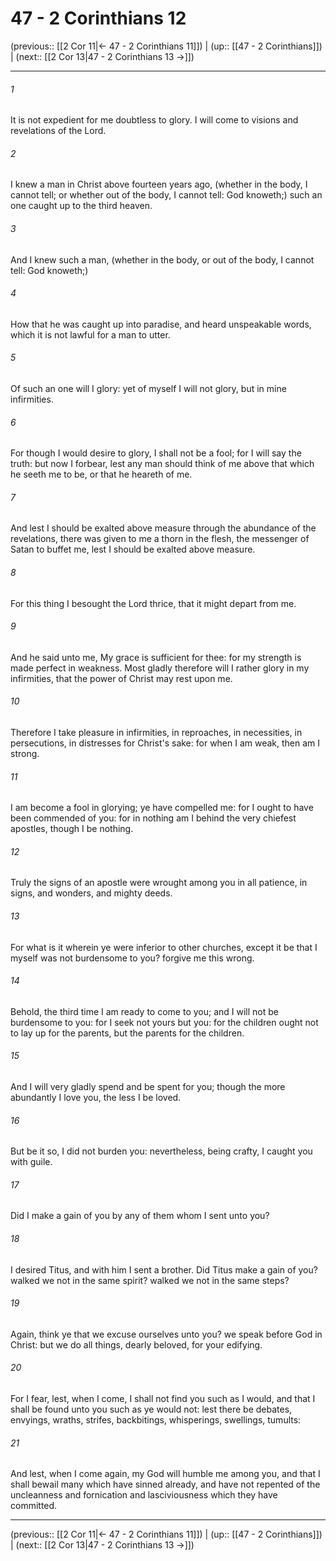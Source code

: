 # 47 - 2 Corinthians 12

(previous:: [[2 Cor 11|← 47 - 2 Corinthians 11]]) | (up:: [[47 - 2 Corinthians]]) | (next:: [[2 Cor 13|47 - 2 Corinthians 13 →]])

***


###### 1 
It is not expedient for me doubtless to glory. I will come to visions and revelations of the Lord. 

###### 2 
I knew a man in Christ above fourteen years ago, (whether in the body, I cannot tell; or whether out of the body, I cannot tell: God knoweth;) such an one caught up to the third heaven. 

###### 3 
And I knew such a man, (whether in the body, or out of the body, I cannot tell: God knoweth;) 

###### 4 
How that he was caught up into paradise, and heard unspeakable words, which it is not lawful for a man to utter. 

###### 5 
Of such an one will I glory: yet of myself I will not glory, but in mine infirmities. 

###### 6 
For though I would desire to glory, I shall not be a fool; for I will say the truth: but now I forbear, lest any man should think of me above that which he seeth me to be, or that he heareth of me. 

###### 7 
And lest I should be exalted above measure through the abundance of the revelations, there was given to me a thorn in the flesh, the messenger of Satan to buffet me, lest I should be exalted above measure. 

###### 8 
For this thing I besought the Lord thrice, that it might depart from me. 

###### 9 
And he said unto me, My grace is sufficient for thee: for my strength is made perfect in weakness. Most gladly therefore will I rather glory in my infirmities, that the power of Christ may rest upon me. 

###### 10 
Therefore I take pleasure in infirmities, in reproaches, in necessities, in persecutions, in distresses for Christ's sake: for when I am weak, then am I strong. 

###### 11 
I am become a fool in glorying; ye have compelled me: for I ought to have been commended of you: for in nothing am I behind the very chiefest apostles, though I be nothing. 

###### 12 
Truly the signs of an apostle were wrought among you in all patience, in signs, and wonders, and mighty deeds. 

###### 13 
For what is it wherein ye were inferior to other churches, except it be that I myself was not burdensome to you? forgive me this wrong. 

###### 14 
Behold, the third time I am ready to come to you; and I will not be burdensome to you: for I seek not yours but you: for the children ought not to lay up for the parents, but the parents for the children. 

###### 15 
And I will very gladly spend and be spent for you; though the more abundantly I love you, the less I be loved. 

###### 16 
But be it so, I did not burden you: nevertheless, being crafty, I caught you with guile. 

###### 17 
Did I make a gain of you by any of them whom I sent unto you? 

###### 18 
I desired Titus, and with him I sent a brother. Did Titus make a gain of you? walked we not in the same spirit? walked we not in the same steps? 

###### 19 
Again, think ye that we excuse ourselves unto you? we speak before God in Christ: but we do all things, dearly beloved, for your edifying. 

###### 20 
For I fear, lest, when I come, I shall not find you such as I would, and that I shall be found unto you such as ye would not: lest there be debates, envyings, wraths, strifes, backbitings, whisperings, swellings, tumults: 

###### 21 
And lest, when I come again, my God will humble me among you, and that I shall bewail many which have sinned already, and have not repented of the uncleanness and fornication and lasciviousness which they have committed.

***

(previous:: [[2 Cor 11|← 47 - 2 Corinthians 11]]) | (up:: [[47 - 2 Corinthians]]) | (next:: [[2 Cor 13|47 - 2 Corinthians 13 →]])
